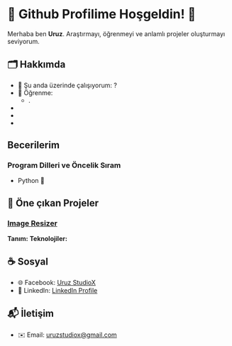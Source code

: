<header>

</header>

# 🍁 Github Profilime Hoşgeldin! 🐺
Merhaba ben **Uruz**. Araştırmayı, öğrenmeyi ve anlamlı projeler oluşturmayı seviyorum.

## 🗂️ Hakkımda
- 📑 Şu anda üzerinde çalışıyorum: ?
- 🌱 Öğrenme:
  - . 
-
-
-

## Becerilerim

### Program Dilleri ve Öncelik Sıram
- Python 🥇

###
###



## 📂 Öne çıkan Projeler

### [Image Resizer]()
**Tanım:**
**Teknolojiler:**

## ☕ Sosyal
- 🌐 Facebook: [Uruz StudioX]()
- 🤝 LinkedIn: [LinkedIn Profile]()

## 📬 İletişim
  - ✉️ Email: [uruzstudiox@gmail.com](mailto:uruzstudiox@gmail.com)

  
<footer>
  
</footer>



